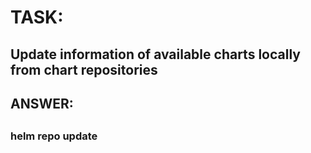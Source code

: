 
#
# TASK:  
##     Update information of available charts locally from chart repositories
##  
##  
##


##
## ANSWER:
##

### 
### helm repo update
###
